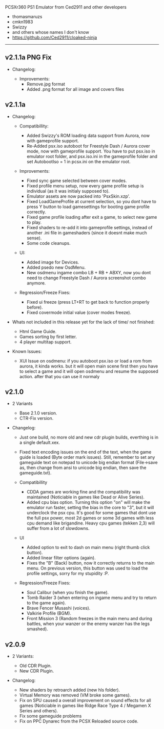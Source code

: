 PCSXr360
PS1 Emulator from Ced2911
and other developers
- thomasmaruzs
- cmkn1983
- Swizzy
- and others whose names I don't know
- https://github.com/Ced2911/cloaked-ninja
--------------------------------------

v2.1.1a PNG Fix
---------------
* Changelog:
  
   - Improvements:
      - Remove.jpg format
      - Added .png format for all image         and covers files

v2.1.1a
-------
* Changelog:
    - Compatibillity:
        - Added Swizzy's ROM loading data support from Aurora, now with gameprofile support.
        - Re-Added psx.iso autoboot for Freestyle Dash / Aurora cover mode, now with gameprofile support. 
            You have to put psx.iso in emulator root folder, and psx.iso.ini in the gameprofile folder and set AutobootIso = 1 in pcsx.ini on the emulator root.

    - Improvements:
        - Fixed sync game selected between cover modes.
        - Fixed profile menu setup, now every game profile setup is individual (as it was initialy supposed to).
        - Emulator assets are now packed into 'PsxSkin.xzp'.
        - Fixed LoadGameProfile at current selection, so you dont have to press Y button to load gamesettings for booting game profile correctly.
        - Fixed game profile loading after exit a game, to select new game to play.
        - Fixed shaders to re-add it into gameprofile settings, instead of another .ini file in gameshaders (since it doesnt make much sense).
        - Some code cleanups.
        
    - UI:
        - Added image for Devices.
        - Added psedo new OsdMenu.
        - New osdmenu ingame combo LB + RB + ABXY, now you dont need to change Freestyle Dash / Aurora screenshot combo anymore.

    - Regression/Freeze Fixes:
        - Fixed ui freeze (press LT+RT to get back to function properly before).
        - Fixed covermode initial value (cover modes freeze).

* Whats not included in this release yet for the lack of time/ not finished:
    - Html Game Guide.
    - Games sorting by first letter.
    - 4 player multitap support.
        
* Known Issues:
    - XUI Issue on osdmenu: if you autoboot psx.iso or load a rom from aurora, it kinda works. but it will open main scene first then you have to select a game and it will open osdmenu and resume the supposed action. after that you can use it normaly

v2.1.0
  ------
* 2 Variants
    - Base 2.1.0 version.
    - CTR-Fix version.

* Changelog:
    - Just one build, no more old and new cdr plugin builds, everthing is in a single default.xex.
    - Fixed text encoding issues on the end of the text, when the game guide is loaded (Byte order mark issues). 
        Still, remember to set any gameguide text on notepad to unicode big endian format (File->save as, then change from ansi to unicode big endian, then save the gameguide.txt).

    - Compatibillity
        - CDDA games are working fine and the compatibility was maintained (Noticiable in games like Dead or Alive Series).
        - Added cpu bias option. 
            Turning this option "on" will make the emulator run faster, setting the bias in the core to "3", but it will underclock the psx cpu. 
            It's good for some games that dont use the full psx power, most 2d games or some 3d games with less cpu demand like brigandine. 
            Heavy cpu games (tekken 2,3) will suffer from a lot of slowdowns.

    - UI
        - Added option to exit to dash on main menu (right thumb click button).
        - Added linear filter options (again).
        - Fixes the "B" (Back) button, now it correctly returns to the main menu. 
            On previous version, this button was used to load the profile settings, sorry for my stupidity :P.

    - Regression/Freeze Fixes:
        - Soul Calibur (when you finish the game).
        - Tomb Raider 3 (when entering on ingame menu and try to return to the game again).
        - Brave Fencer Musashi (voices).
        - Valkirie Profile (BGM).
        - Front Mission 3 (Random freezes in the main menu and during battles, when your wanzer or the enemy wanzer has the legs smashed).

v2.0.9
------
* 2 Variants:
    - Old CDR Plugin.
    - New CDR Plugin.

* Changelog:
    - New shaders by retroarch added (new hls folder).
    - Virtual Memory was removed (VM broke some games).
    - Fix on SPU caused a overall improvement on sound effects for all games (Noticiable in games like Ridge Race Type 4 / Megamen X Series and others).
    - Fix some gameguide problems
    - Fix on PPC Dynarec from the PCSX Reloaded source code.
